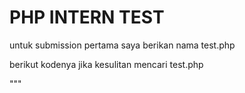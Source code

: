 # PHP INTERN TEST
untuk submission pertama saya berikan nama test.php

berikut kodenya jika kesulitan mencari test.php

"""
<?php
error_reporting(E_ALL);
ini_set('display_errors', 1);

$size = 7;

for ($i = 0; $i < $size; $i++) {
    for ($j = 0; $j < $size; $j++) {
        if ($j == $i || $j == ($size - 1 - $i)) {
            echo "X ";
        } else {
            echo "O ";
        }
    }
    echo PHP_EOL;
}
"""
